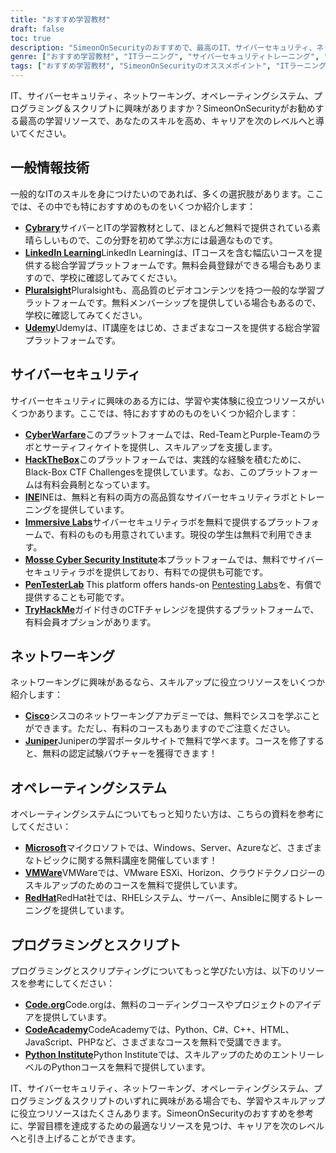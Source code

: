 ```yaml
---
title: "おすすめ学習教材"
draft: false
toc: true
description: "SimeonOnSecurityのおすすめで、最高のIT、サイバーセキュリティ、ネットワーキング、オペレーティングシステム、プログラミング＆スクリプトの学習リソースを発見してください。Cybrary、Code.org、CodeAcademyなどの無料のオンラインプラットフォームから、LinkedIn Learning、Pluralsight、TryHackMeなどの有料プラットフォームまで、あなたの学習目標に合った幅広い選択肢を見つけることができます。Cisco、Juniper、Windows、VMware、Red Hatなどの分野では、無料のトレーニングや認定資格でスキルを高めましょう。SimeonOnSecurityのトップクラスの学習リソースで、あなたのキャリアを次のレベルへと導きます。"
genre: ["おすすめ学習教材", "ITラーニング", "サイバーセキュリティトレーニング", "ネットワーキング・コース", "オペレーティングシステム教育", "プログラミングとスクリプトのリソース", "オンライン学習", "サイバーセキュリティラボ", "ネットワーク認証", "オペレーティングシステムトレーニング"]
tags: ["おすすめ学習教材", "SimeonOnSecurityのオススメポイント", "ITラーニング", "サイバーセキュリティトレーニング", "ネットワーキング・コース", "オペレーティングシステム教育", "プログラミングとスクリプトのリソース", "サイブラリー", "LinkedInラーニング", "プルラルサイト", "Udemy", "サイバー戦争", "ハックザボックス", "アイエヌイー", "イマーシブ・ラボ", "モッセ・サイバーセキュリティ研究所", "ペンテスター・ラボ", "TryHackMe（トライハックミー", "シスコ", "ジュニパー", "マイクロソフト", "ブイエムウェア", "レッドハット", "コード・オルグ", "CodeAcademy（コードアカデミー", "パイソンインスティテュート", "オンライン学習", "サイバーセキュリティラボ", "ネットワーキング検定", "オペレーティングシステムトレーニング", "プログラミング教育"]
---
```


IT、サイバーセキュリティ、ネットワーキング、オペレーティングシステム、プログラミング＆スクリプトに興味がありますか？SimeonOnSecurityがお勧めする最高の学習リソースで、あなたのスキルを高め、キャリアを次のレベルへと導いてください。

## 一般情報技術

一般的なITのスキルを身につけたいのであれば、多くの選択肢があります。ここでは、その中でも特におすすめのものをいくつか紹介します：

- [**Cybrary**](https://www.cybrary.it/)サイバーとITの学習教材として、ほとんど無料で提供されている素晴らしいもので、この分野を初めて学ぶ方には最適なものです。
- [**LinkedIn Learning**](https://www.lynda.com/)LinkedIn Learningは、ITコースを含む幅広いコースを提供する総合学習プラットフォームです。無料会員登録ができる場合もありますので、学校に確認してみてください。
- [**Pluralsight**](https://www.pluralsight.com/)Pluralsightも、高品質のビデオコンテンツを持つ一般的な学習プラットフォームです。無料メンバーシップを提供している場合もあるので、学校に確認してみてください。
- [**Udemy**](https://www.udemy.com/)Udemyは、IT講座をはじめ、さまざまなコースを提供する総合学習プラットフォームです。

## サイバーセキュリティ

サイバーセキュリティに興味のある方には、学習や実体験に役立つリソースがいくつかあります。ここでは、特におすすめのものをいくつか紹介します：

- [**CyberWarfare**](https://cyberwarfare.live/)このプラットフォームでは、Red-TeamとPurple-Teamのラボとサーティフィケイトを提供し、スキルアップを支援します。
- [**HackTheBox**](https://www.hackthebox.eu/)このプラットフォームでは、実践的な経験を積むために、Black-Box CTF Challengesを提供しています。なお、このプラットフォームは有料会員制となっています。
- [**INE**](https://ine.com/)INEは、無料と有料の両方の高品質なサイバーセキュリティラボとトレーニングを提供しています。
- [**Immersive Labs**](https://www.immersivelabs.com/)サイバーセキュリティラボを無料で提供するプラットフォームで、有料のものも用意されています。現役の学生は無料で利用できます。
- [**Mosse Cyber Security Institute**](https://platform.mosse-institute.com/#/)本プラットフォームでは、無料でサイバーセキュリティラボを提供しており、有料での提供も可能です。
- [**PenTesterLab**](https://pentesterlab.com/) This platform offers hands-on [Pentesting Labs](https://simeononsecurity.ch/tags/pentesterlab/)を、有償で提供することも可能です。
- [**TryHackMe**](https://tryhackme.com/)ガイド付きのCTFチャレンジを提供するプラットフォームで、有料会員オプションがあります。

## ネットワーキング

ネットワーキングに興味があるなら、スキルアップに役立つリソースをいくつか紹介します：

- [**Cisco**](https://www.cisco.com/c/m/en_sg/partners/cisco-networking-academy/index.html)シスコのネットワーキングアカデミーでは、無料でシスコを学ぶことができます。ただし、有料のコースもありますのでご注意ください。
- [**Juniper**](https://learningportal.juniper.net/juniper/default.aspx)Juniperの学習ポータルサイトで無料で学べます。コースを修了すると、無料の認定試験バウチャーを獲得できます！

## オペレーティングシステム

オペレーティングシステムについてもっと知りたい方は、こちらの資料を参考にしてください：

- [**Microsoft**](https://docs.microsoft.com/en-us/learn/)マイクロソフトでは、Windows、Server、Azureなど、さまざまなトピックに関する無料講座を開催しています！
- [**VMWare**](https://www.vmware.com/education-services/learning-zone.html)VMWareでは、VMware ESXi、Horizon、クラウドテクノロジーのスキルアップのためのコースを無料で提供しています。
- [**RedHat**](https://www.redhat.com/en/services/training-and-certification)RedHat社では、RHELシステム、サーバー、Ansibleに関するトレーニングを提供しています。

## プログラミングとスクリプト

プログラミングとスクリプティングについてもっと学びたい方は、以下のリソースを参考にしてください：

- [**Code.org**](https://studio.code.org/courses)Code.orgは、無料のコーディングコースやプロジェクトのアイデアを提供しています。
- [**CodeAcademy**](https://www.codecademy.com/)CodeAcademyでは、Python、C#、C++、HTML、JavaScript、PHPなど、さまざまなコースを無料で受講できます。
- [**Python Institute**](https://pythoninstitute.org/free-python-courses/)Python Instituteでは、スキルアップのためのエントリーレベルのPythonコースを無料で提供しています。

IT、サイバーセキュリティ、ネットワーキング、オペレーティングシステム、プログラミング＆スクリプトのいずれに興味がある場合でも、学習やスキルアップに役立つリソースはたくさんあります。SimeonOnSecurityのおすすめを参考に、学習目標を達成するための最適なリソースを見つけ、キャリアを次のレベルへと引き上げることができます。
